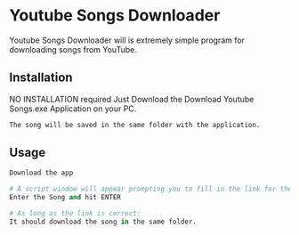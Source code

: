 # Youtube Songs Downloader

Youtube Songs Downloader will is extremely simple program for downloading songs from YouTube.

## Installation

NO INSTALLATION required Just Download the Download Youtube Songs.exe Application on your PC. 

```bash
The song will be saved in the same folder with the application.
```

## Usage

```python
Download the app

# A script window will appear prompting you to fill in the link for the song
Enter the Song and hit ENTER

# As long as the link is correct:
It should download the song in the same folder. 
```
